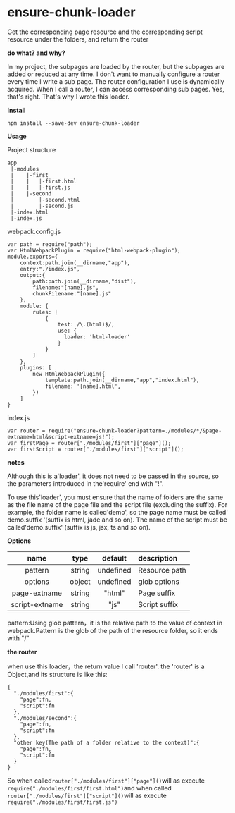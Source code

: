 # ensure-chunk-loader

Get the corresponding page resource and the corresponding script resource under the folders, and return the router

**do what? and why?**

In my project, the subpages are loaded by the router, but the subpages are added or reduced at any time. I don't want to manually configure a router every time I write a sub page. The router configuration I use is dynamically acquired. When I call a router, I can access corresponding sub pages. Yes, that's right. That's why I wrote this loader.

**Install**

```
npm install --save-dev ensure-chunk-loader
```  

**Usage**

Project structure

```
app
 |-modules
 |    |-first
 |    |   |-first.html
 |    |   |-first.js
 |    |-second
 |        |-second.html
 |        |-second.js
 |-index.html
 |-index.js
```  
webpack.config.js
```
var path = require("path");
var HtmlWebpackPlugin = require("html-webpack-plugin");
module.exports={
    context:path.join(__dirname,"app"),
    entry:"./index.js",
    output:{
        path:path.join(__dirname,"dist"),
        filename:"[name].js",
        chunkFilename:"[name].js"
    },
    module: {
        rules: [
            {
                test: /\.(html)$/,
                use: {
                  loader: 'html-loader'
                }
            }
        ]
    },
    plugins: [
        new HtmlWebpackPlugin({
            template:path.join(__dirname,"app","index.html"),
            filename: '[name].html',
        })
    ]
}
```  

index.js
```
var router = require("ensure-chunk-loader?pattern=./modules/*/&page-extname=html&script-extname=js!");
var firstPage = router["./modules/first"]["page"]();
var firstScript = router["./modules/first"]["script"]();
```  
**notes**

Although this is a'loader', it does not need to be passed in the source, so the parameters introduced in the'require' end with "!".

To use this'loader', you must ensure that the name of folders are the same as the file name of the page file and the script file (excluding the suffix). For example, the folder name is called'demo', so the page name must be called' demo.suffix '(suffix is html, jade and so on). The name of the script must be called'demo.suffix' (suffix is js, jsx, ts and so on).

**Options**

|name|type|default|description  
|:--:|:--:|:-----:|:----------| 
|pattern|string|undefined|Resource path|
|options|object|undefined|glob options|
|page-extname|string|"html"|Page suffix|
|script-extname|string|"js"|Script suffix|
pattern:Using glob pattern，it is the relative path to the value of context in webpack.Pattern is the glob of the path of the resource folder, so it ends with "/"

**the router**

when use this loader，the return value I call 'router'.
the 'router' is a Object,and its structure is like this:
```
{
  "./modules/first":{
    "page":fn,
    "script":fn
  },
  "./modules/second":{
    "page":fn,
    "script":fn
  },
  "other key(The path of a folder relative to the context)":{
    "page":fn,
    "script":fn
  }
}
```  
So when called`router["./modules/first"]["page"]()`will as execute `require("./modules/first/first.html")`and when called `router["./modules/first"]["script"]()`will as execute `require("./modules/first/first.js")`